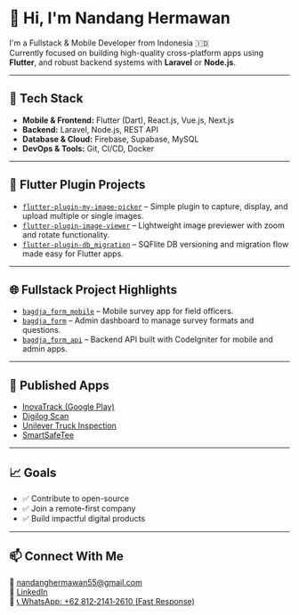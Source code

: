 
# 👋 Hi, I'm Nandang Hermawan

I'm a Fullstack & Mobile Developer from Indonesia 🇮🇩  
Currently focused on building high-quality cross-platform apps using **Flutter**, and robust backend systems with **Laravel** or **Node.js**.

---

## 🔧 Tech Stack
- **Mobile & Frontend:** Flutter (Dart), React.js, Vue.js, Next.js  
- **Backend:** Laravel, Node.js, REST API  
- **Database & Cloud:** Firebase, Supabase, MySQL  
- **DevOps & Tools:** Git, CI/CD, Docker

---

## 🚀 Flutter Plugin Projects
- [`flutter-plugin-my-image-picker`](https://github.com/nandang55/my_image_picker) – Simple plugin to capture, display, and upload multiple or single images.
- [`flutter-plugin-image-viewer`](https://github.com/nandang55/my_easy_image_viewer) – Lightweight image previewer with zoom and rotate functionality.
- [`flutter-plugin-db_migration`](https://github.com/nandang55/db_migration) – SQFlite DB versioning and migration flow made easy for Flutter apps.

---

## 🌐 Fullstack Project Highlights
- [`bagdja_form_mobile`](https://github.com/nandang55/bagdja_form_mobile) – Mobile survey app for field officers.
- [`bagdja_form`](https://github.com/nandang55/bagdja_form) – Admin dashboard to manage survey formats and questions.
- [`bagdja_form_api`](https://github.com/nandang55/bagdja_form_api) – Backend API built with CodeIgniter for mobile and admin apps.

---

## 📱 Published Apps
- [InovaTrack (Google Play)](https://play.google.com/store/search?q=inovatrack&c=apps&hl=en)
- [Digilog Scan](https://play.google.com/store/search?q=digilog+scan&c=apps&hl=en)
- [Unilever Truck Inspection](https://play.google.com/store/apps/details?id=com.enerren.unilever.trucinspection&hl=en)
- [SmartSafeTee](https://play.google.com/store/apps/details?id=com.enerren.smartsafetee&hl=en)

---

## 📈 Goals
- ✅ Contribute to open-source  
- ✅ Join a remote-first company  
- ✅ Build impactful digital products

---

## 📫 Connect With Me
📧 [nandanghermawan55@gmail.com](mailto:nandanghermawan55@gmail.com)  
💼 [LinkedIn](https://linkedin.com/in/nandang55)  
📱 [📞 WhatsApp: +62 812‑2141‑2610 (Fast Response)](https://wa.me/6281221412610)
